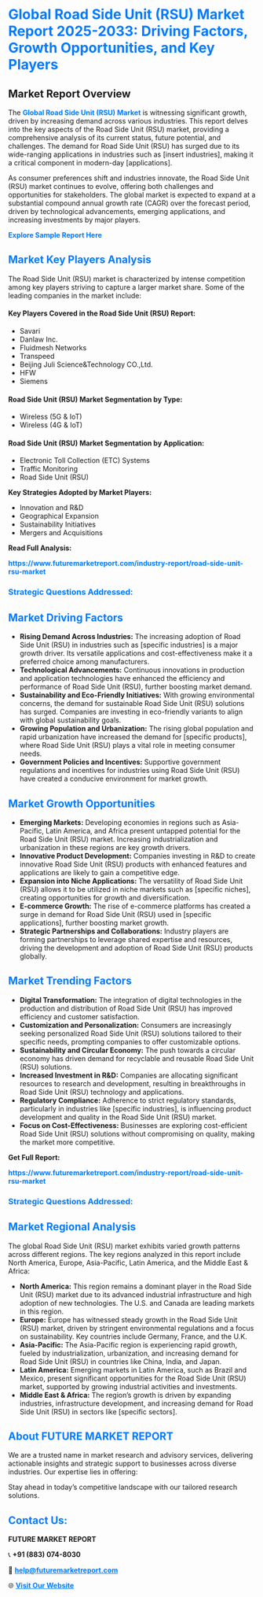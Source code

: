 <h1 style="color: #007BFF;">Global Road Side Unit (RSU) Market Report 2025-2033: Driving Factors, Growth Opportunities, and Key Players</h1>

<section id="overview">
<h2>Market Report Overview</h2>
<p>The <a href="https://www.futuremarketreport.com/industry-report/road-side-unit-rsu-market" style="color: #007BFF; text-decoration: none;"><strong>Global Road Side Unit (RSU) Market</strong></a> is witnessing significant growth, driven by increasing demand across various industries. This report delves into the key aspects of the Road Side Unit (RSU) market, providing a comprehensive analysis of its current status, future potential, and challenges. The demand for Road Side Unit (RSU) has surged due to its wide-ranging applications in industries such as [insert industries], making it a critical component in modern-day [applications].</p>
<p>As consumer preferences shift and industries innovate, the Road Side Unit (RSU) market continues to evolve, offering both challenges and opportunities for stakeholders. The global market is expected to expand at a substantial compound annual growth rate (CAGR) over the forecast period, driven by technological advancements, emerging applications, and increasing investments by major players.</p>
</section>

<section id="overview">
<p><a href="https://www.futuremarketreport.com/request-sample/reportId=127652" style="color: #007BFF; text-decoration: none;"><strong>Explore Sample Report Here</strong></a></p>
</section>

<section id="key-players">
<h2 style="color: #007BFF;">Market Key Players Analysis</h2>
<p>The Road Side Unit (RSU) market is characterized by intense competition among key players striving to capture a larger market share. Some of the leading companies in the market include:</p>
<h4>Key Players Covered in the Road Side Unit (RSU) Report:</h4>
<ul><li>Savari</li><li>Danlaw Inc.</li><li>Fluidmesh Networks</li><li>Transpeed</li><li>Beijing Juli Science&amp;Technology CO.,Ltd.</li><li>HFW</li><li>Siemens</li></ul>
<h4>Road Side Unit (RSU) Market Segmentation by Type:</h4>
<ul><li>Wireless (5G &amp; IoT)</li><li>Wireless (4G &amp; IoT)</li></ul>

<h4>Road Side Unit (RSU) Market Segmentation by Application:</h4>
<ul><li>Electronic Toll Collection (ETC) Systems</li><li>Traffic Monitoring</li><li>Road Side Unit (RSU)</li></ul>
<p><strong>Key Strategies Adopted by Market Players:</strong></p>
<ul>
<li>Innovation and R&D</li>
<li>Geographical Expansion</li>
<li>Sustainability Initiatives</li>
<li>Mergers and Acquisitions</li>
</ul>
</section>

<section>
<p><strong>Read Full Analysis: </strong></p><a href="https://www.futuremarketreport.com/industry-report/road-side-unit-rsu-market" style="color: #007BFF; text-decoration: none;"><strong>https://www.futuremarketreport.com/industry-report/road-side-unit-rsu-market</strong></a>
<h3 style="color: #007BFF;">Strategic Questions Addressed:</h3>
</section>

<section id="driving-factors">
<h2 style="color: #007BFF;">Market Driving Factors</h2>
<ul>
<li><strong>Rising Demand Across Industries:</strong> The increasing adoption of Road Side Unit (RSU) in industries such as [specific industries] is a major growth driver. Its versatile applications and cost-effectiveness make it a preferred choice among manufacturers.</li>
<li><strong>Technological Advancements:</strong> Continuous innovations in production and application technologies have enhanced the efficiency and performance of Road Side Unit (RSU), further boosting market demand.</li>
<li><strong>Sustainability and Eco-Friendly Initiatives:</strong> With growing environmental concerns, the demand for sustainable Road Side Unit (RSU) solutions has surged. Companies are investing in eco-friendly variants to align with global sustainability goals.</li>
<li><strong>Growing Population and Urbanization:</strong> The rising global population and rapid urbanization have increased the demand for [specific products], where Road Side Unit (RSU) plays a vital role in meeting consumer needs.</li>
<li><strong>Government Policies and Incentives:</strong> Supportive government regulations and incentives for industries using Road Side Unit (RSU) have created a conducive environment for market growth.</li>
</ul>
</section>

<section id="growth-opportunities">
<h2 style="color: #007BFF;">Market Growth Opportunities</h2>
<ul>
<li><strong>Emerging Markets:</strong> Developing economies in regions such as Asia-Pacific, Latin America, and Africa present untapped potential for the Road Side Unit (RSU) market. Increasing industrialization and urbanization in these regions are key growth drivers.</li>
<li><strong>Innovative Product Development:</strong> Companies investing in R&D to create innovative Road Side Unit (RSU) products with enhanced features and applications are likely to gain a competitive edge.</li>
<li><strong>Expansion into Niche Applications:</strong> The versatility of Road Side Unit (RSU) allows it to be utilized in niche markets such as [specific niches], creating opportunities for growth and diversification.</li>
<li><strong>E-commerce Growth:</strong> The rise of e-commerce platforms has created a surge in demand for Road Side Unit (RSU) used in [specific applications], further boosting market growth.</li>
<li><strong>Strategic Partnerships and Collaborations:</strong> Industry players are forming partnerships to leverage shared expertise and resources, driving the development and adoption of Road Side Unit (RSU) products globally.</li>
</ul>
</section>

<section id="trending-factors">
<h2 style="color: #007BFF;">Market Trending Factors</h2>
<ul>
<li><strong>Digital Transformation:</strong> The integration of digital technologies in the production and distribution of Road Side Unit (RSU) has improved efficiency and customer satisfaction.</li>
<li><strong>Customization and Personalization:</strong> Consumers are increasingly seeking personalized Road Side Unit (RSU) solutions tailored to their specific needs, prompting companies to offer customizable options.</li>
<li><strong>Sustainability and Circular Economy:</strong> The push towards a circular economy has driven demand for recyclable and reusable Road Side Unit (RSU) solutions.</li>
<li><strong>Increased Investment in R&D:</strong> Companies are allocating significant resources to research and development, resulting in breakthroughs in Road Side Unit (RSU) technology and applications.</li>
<li><strong>Regulatory Compliance:</strong> Adherence to strict regulatory standards, particularly in industries like [specific industries], is influencing product development and quality in the Road Side Unit (RSU) market.</li>
<li><strong>Focus on Cost-Effectiveness:</strong> Businesses are exploring cost-efficient Road Side Unit (RSU) solutions without compromising on quality, making the market more competitive.</li>
</ul>
</section>

<section>
<p><strong>Get Full Report: </strong></p><a href="https://www.futuremarketreport.com/industry-report/road-side-unit-rsu-market" style="color: #007BFF; text-decoration: none;"><strong>https://www.futuremarketreport.com/industry-report/road-side-unit-rsu-market</strong></a>
<h3 style="color: #007BFF;">Strategic Questions Addressed:</h3>
</section>


<section id="regional-analysis">
<h2 style="color: #007BFF;">Market Regional Analysis</h2>
<p>The global Road Side Unit (RSU) market exhibits varied growth patterns across different regions. The key regions analyzed in this report include North America, Europe, Asia-Pacific, Latin America, and the Middle East & Africa:</p>
<ul>
<li><strong>North America:</strong> This region remains a dominant player in the Road Side Unit (RSU) market due to its advanced industrial infrastructure and high adoption of new technologies. The U.S. and Canada are leading markets in this region.</li>
<li><strong>Europe:</strong> Europe has witnessed steady growth in the Road Side Unit (RSU) market, driven by stringent environmental regulations and a focus on sustainability. Key countries include Germany, France, and the U.K.</li>
<li><strong>Asia-Pacific:</strong> The Asia-Pacific region is experiencing rapid growth, fueled by industrialization, urbanization, and increasing demand for Road Side Unit (RSU) in countries like China, India, and Japan.</li>
<li><strong>Latin America:</strong> Emerging markets in Latin America, such as Brazil and Mexico, present significant opportunities for the Road Side Unit (RSU) market, supported by growing industrial activities and investments.</li>
<li><strong>Middle East & Africa:</strong> The region’s growth is driven by expanding industries, infrastructure development, and increasing demand for Road Side Unit (RSU) in sectors like [specific sectors].</li>
</ul>
</section>

<footer>
<h2 style="color: #007BFF;">About FUTURE MARKET REPORT</h2>
<p>We are a trusted name in market research and advisory services, delivering actionable insights and strategic support to businesses across diverse industries. Our expertise lies in offering:</p>

<p>Stay ahead in today’s competitive landscape with our tailored research solutions.</p>

<h2 style="color: #007BFF;">Contact Us:</h2>
<p><strong>FUTURE MARKET REPORT</strong></p>
<p>📞 <strong>+91 (883) 074-8030</strong></p>
<p>📧 <strong><a href="mailto:help@futuremarketreport.com" style="color: #007BFF;">help@futuremarketreport.com</a></strong></p>
<p>🌐 <strong><a href="https://www.futuremarketreport.com/" style="color: #007BFF;">Visit Our Website</a></strong></p>
</footer>